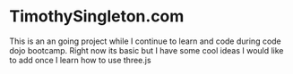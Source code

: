 # TimothySingleton.com

This is an an going project while I continue to learn and code during code dojo bootcamp.
Right now its basic but I have some cool ideas I would like to add once I learn how to use three.js 
